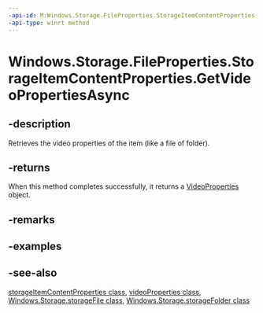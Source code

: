 ```yaml
---
-api-id: M:Windows.Storage.FileProperties.StorageItemContentProperties.GetVideoPropertiesAsync
-api-type: winrt method
---
```


<!-- Method syntax
public Windows.Foundation.IAsyncOperation<Windows.Storage.FileProperties.VideoProperties> GetVideoPropertiesAsync()
-->

# Windows.Storage.FileProperties.StorageItemContentProperties.GetVideoPropertiesAsync

## -description
Retrieves the video properties of the item (like a file of folder).

## -returns
When this method completes successfully, it returns a [VideoProperties](videoproperties.md) object.

## -remarks

## -examples

## -see-also
[storageItemContentProperties class](storageitemcontentproperties.md), [videoProperties class](videoproperties.md), [Windows.Storage.storageFile class](../windows.storage/storagefile.md), [Windows.Storage.storageFolder class](../windows.storage/storagefolder.md)